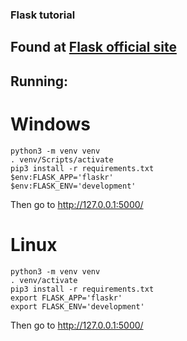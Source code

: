 ### Flask tutorial
## Found at [Flask official site](https://flask.palletsprojects.com/en/2.0.x/tutorial/)

## Running:
# Windows
```shell
python3 -m venv venv
. venv/Scripts/activate
pip3 install -r requirements.txt
$env:FLASK_APP='flaskr'
$env:FLASK_ENV='development'
```

Then go to http://127.0.0.1:5000/

# Linux
```
python3 -m venv venv
. venv/activate
pip3 install -r requirements.txt
export FLASK_APP='flaskr'
export FLASK_ENV='development'
```

Then go to http://127.0.0.1:5000/
